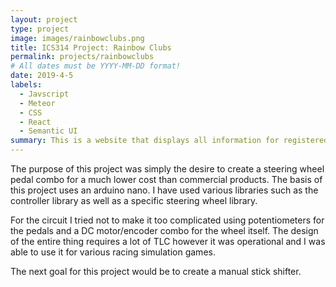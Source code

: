 ```yaml
---
layout: project
type: project
image: images/rainbowclubs.png
title: ICS314 Project: Rainbow Clubs
permalink: projects/rainbowclubs
# All dates must be YYYY-MM-DD format!
date: 2019-4-5
labels:
  - Javscript
  - Meteor
  - CSS
  - React
  - Semantic UI
summary: This is a website that displays all information for registered clubs at UH Manoa.  It also has functions that allows updating club information, review clubs, and moderator capabilities.
---
```


The purpose of this project was simply the desire to create a steering wheel pedal combo for a much lower cost than commercial products.  The basis of this project uses an arduino nano.  I have used various libraries such as the controller library as well as a specific steering wheel library.  

For the circuit I tried not to make it too complicated using potentiometers for the pedals and a DC motor/encoder combo for the wheel itself.  The design of the entire thing requires a lot of TLC however it was operational and I was able to use it for various racing simulation games.

The next goal for this project would be to create a manual stick shifter.
